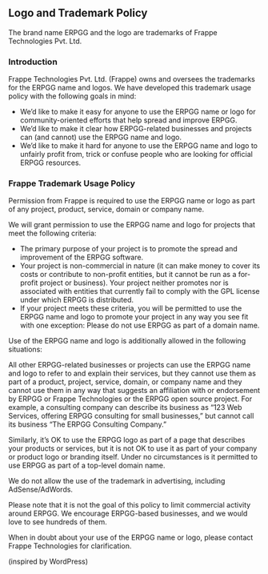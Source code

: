 ## Logo and Trademark Policy

The brand name ERPGG and the logo are trademarks of Frappe Technologies Pvt. Ltd.

### Introduction

Frappe Technologies Pvt. Ltd. (Frappe) owns and oversees the trademarks for the ERPGG name and logos. We have developed this trademark usage policy with the following goals in mind:

- We’d like to make it easy for anyone to use the ERPGG name or logo for community-oriented efforts that help spread and improve ERPGG.
- We’d like to make it clear how ERPGG-related businesses and projects can (and cannot) use the ERPGG name and logo.
- We’d like to make it hard for anyone to use the ERPGG name and logo to unfairly profit from, trick or confuse people who are looking for official ERPGG resources.

### Frappe Trademark Usage Policy

Permission from Frappe is required to use the ERPGG name or logo as part of any project, product, service, domain or company name.

We will grant permission to use the ERPGG name and logo for projects that meet the following criteria:

- The primary purpose of your project is to promote the spread and improvement of the ERPGG software.
- Your project is non-commercial in nature (it can make money to cover its costs or contribute to non-profit entities, but it cannot be run as a for-profit project or business).
Your project neither promotes nor is associated with entities that currently fail to comply with the GPL license under which ERPGG is distributed.
- If your project meets these criteria, you will be permitted to use the ERPGG name and logo to promote your project in any way you see fit with one exception: Please do not use ERPGG as part of a domain name.

Use of the ERPGG name and logo is additionally allowed in the following situations:

All other ERPGG-related businesses or projects can use the ERPGG name and logo to refer to and explain their services, but they cannot use them as part of a product, project, service, domain, or company name and they cannot use them in any way that suggests an affiliation with or endorsement by ERPGG or Frappe Technologies or the ERPGG open source project. For example, a consulting company can describe its business as “123 Web Services, offering ERPGG consulting for small businesses,” but cannot call its business “The ERPGG Consulting Company.”

Similarly, it’s OK to use the ERPGG logo as part of a page that describes your products or services, but it is not OK to use it as part of your company or product logo or branding itself. Under no circumstances is it permitted to use ERPGG as part of a top-level domain name.

We do not allow the use of the trademark in advertising, including AdSense/AdWords.

Please note that it is not the goal of this policy to limit commercial activity around ERPGG. We encourage ERPGG-based businesses, and we would love to see hundreds of them.

When in doubt about your use of the ERPGG name or logo, please contact Frappe Technologies for clarification.

(inspired by WordPress)
